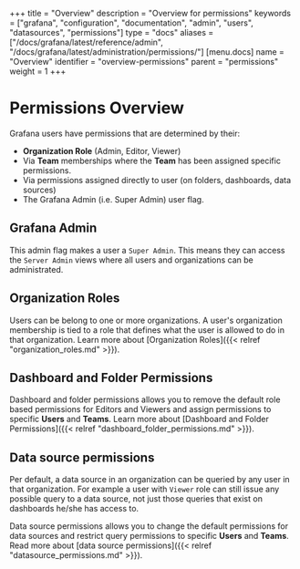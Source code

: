 +++
title = "Overview"
description = "Overview for permissions"
keywords = ["grafana", "configuration", "documentation", "admin", "users", "datasources", "permissions"]
type = "docs"
aliases = ["/docs/grafana/latest/reference/admin", "/docs/grafana/latest/administration/permissions/"]
[menu.docs]
name = "Overview"
identifier = "overview-permissions"
parent = "permissions"
weight = 1
+++

# Permissions Overview

Grafana users have permissions that are determined by their:

- **Organization Role** (Admin, Editor, Viewer)
- Via **Team** memberships where the **Team** has been assigned specific permissions.
- Via permissions assigned directly to user (on folders, dashboards, data sources)
- The Grafana Admin (i.e. Super Admin) user flag.

## Grafana Admin

This admin flag makes a user a `Super Admin`. This means they can access the `Server Admin` views where all users and organizations can be administrated.

## Organization Roles

Users can be belong to one or more organizations. A user's organization membership is tied to a role that defines what the user is allowed to do
in that organization. Learn more about [Organization Roles]({{< relref "organization_roles.md" >}}).


## Dashboard and Folder Permissions

Dashboard and folder permissions allows you to remove the default role based permissions for Editors and Viewers and assign permissions to specific **Users** and **Teams**. Learn more about [Dashboard and Folder Permissions]({{< relref "dashboard_folder_permissions.md" >}}).

## Data source permissions

Per default, a data source in an organization can be queried by any user in that organization. For example a user with `Viewer` role can still
issue any possible query to a data source, not just those queries that exist on dashboards he/she has access to.

Data source permissions allows you to change the default permissions for data sources and restrict query permissions to specific **Users** and **Teams**. Read more about [data source permissions]({{< relref "datasource_permissions.md" >}}).
